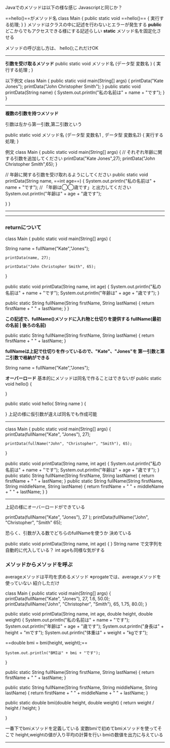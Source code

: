 Javaでのメソッドは以下の様な感じ
Javascriptと同じか？

==hello()==がメソッド名
class Main {
	public static void ==hello()== {
		実行する処理;
	}
}
メソッドはクラスの中に記述を行わないとエラーが発生する
**public**
どこからでもアクセスできる様にする記述らしい
**static**
メソッド名を固定化させる

メソッドの呼び出し方は、 hello();これだけOK

****
**引数を受け取るメソッド**
public static void メソッド名 (データ型 変数名 ) {
	実行する処理 ;
}

以下例文
class Main {
  public static void main(String[] args) {
    printData("Kate Jones");
    printData("John Christopher Smith");
  }
  public static void printData(String name) {
    System.out.println("私の名前は" + name + "です");
  }
}
****
**複数の引数を持つメソッド**

引数は左から第一引数,第二引数という

public static void メソッド名 (データ型 変数名1 , データ型 変数名2) {
	実行する処理;
}

例文
class Main {
  public static void main(String[] args) {
    // それぞれ年齢に関する引数を追加してください
    printData("Kate Jones",27);
    printData("John Christopher Smith",65);
  }

  // 年齢に関する引数を受け取れるようにしてください
  public static void printData(String name, ==int age==) {
    System.out.println("私の名前は" + name + "です");
    // 「年齢は◯◯歳です」と出力してください
    System.out.println("年齢は" + age + "歳です");
    
  }
}
****
****
### returnについて
class Main {
  public static void main(String[] args) {

   String name = fullName("Kate","Jones");
    
    printData(name, 27);
    
    printData("John Christopher Smith", 65);
    
  }

  public static void printData(String name, int age) {
    System.out.println("私の名前は" + name + "です");
    System.out.println("年齢は" + age + "歳です");
  }

  public static String fullName(String firstName, String lastName) {
    return firstName + " " + lastName;
  } 
}


**この記述で、fullName()メソッドに入れ物と仕切りを提供する
fullName(最初の名前 | 後ろの名前)**

public static String fullName(String firstName, String lastName) {
    return firstName + " " + lastName;
  } 

**fullNameは上記で仕切りを作っているので、"Kate"、"Jones"を
第一引数と第二引数で格納ができる**

String name = fullName("Kate","Jones");

**オーバーロード**
基本的にメソッドは同名で作ることはできないが
public static void hello() {

}

public static void hello( String name ) {

}
上記の様に仮引数が違えば同名でも作成可能

****
class Main {
  public static void main(String[] args) {
    printData(fullName("Kate", "Jones"), 27);
    
    printData(fullName("John", "Christopher", "Smith"), 65);
  }

  public static void printData(String name, int age) {
    System.out.println("私の名前は" + name + "です");
    System.out.println("年齢は" + age + "歳です");
  }
  public static String fullName(String firstName, String lastName) {
    return firstName + " " + lastName;
  }
  public static String fullName(String firstName, String middleName, String lastName) {
    return firstName + " " + middleName + " " + lastName;
  }
}
****
上記の様にオーバーロードができている

printData(fullName("Kate", "Jones"), 27 );
printData(fullName("John", "Christopher", "Smith" 65);

恐らく、引数が入る数でどちらのfullNameを使うか
決めている

public static void printData(String name, int age) {
}
String name で文字列を自動的に代入している？
int ageも同様な気がする

### メソッドからメソッドを呼ぶ
averageメソッドは平均を求めるメソッド
※progateでは、averageメソッドを使っていない
紹介しただけ

class Main {
  public static void main(String[] args) {
    printData(fullName("Kate", "Jones"), 27, 1.6, 50.0);
    printData(fullName("John", "Christopher", "Smith"), 65, 1.75, 80.0);
  }

  public static void printData(String name, int age, double height, double weight) {
    System.out.println("私の名前は" + name + "です");
    System.out.println("年齢は" + age + "歳です");
    System.out.println("身長は" + height + "mです");
    System.out.println("体重は" + weight + "kgです");
    
   ==double bmi = bmi(height, weight);==
    
    System.out.println("BMIは" + bmi + "です");
    
  }

  public static String fullName(String firstName, String lastName) {
    return firstName + " " + lastName;
  }
  
  public static String fullName(String firstName, String middleName, String lastName) {
    return firstName + " " + middleName + " " + lastName;
  }
  
  public static double bmi(double height, double weight) {
    return weight / height / height;
  }
  
}

一番下でbmiメソッドを定義している
変数bmiで初めてbmiメソッドを使ってそこで
height,weightの値が入り平均の計算を行い
bmiの数値を出力に与えている

****

